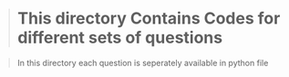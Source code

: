 > # **This directory Contains Codes for different sets of questions**

> In this directory each question is seperately available in python file
